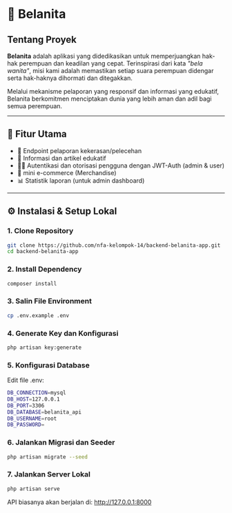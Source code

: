 # 🌸 Belanita

## Tentang Proyek

**Belanita** adalah aplikasi yang didedikasikan untuk memperjuangkan hak-hak perempuan dan keadilan yang cepat. Terinspirasi dari kata *"bela wanita"*, misi kami adalah memastikan setiap suara perempuan didengar serta hak-haknya dihormati dan ditegakkan.

Melalui mekanisme pelaporan yang responsif dan informasi yang edukatif, Belanita berkomitmen menciptakan dunia yang lebih aman dan adil bagi semua perempuan.

---

## 🚀 Fitur Utama

- 📢 Endpoint pelaporan kekerasan/pelecehan
- 📄 Informasi dan artikel edukatif
- 🧑‍💼 Autentikasi dan otorisasi pengguna dengan JWT-Auth (admin & user)
- 🥼 mini e-commerce (Merchandise)
- 📊 Statistik laporan (untuk admin dashboard)

---

## ⚙️ Instalasi & Setup Lokal

### 1. Clone Repository
```bash
git clone https://github.com/nfa-kelompok-14/backend-belanita-app.git
cd backend-belanita-app
```

### 2. Install Dependency
```bash
composer install
```

### 3. Salin File Environment
```bash
cp .env.example .env
```

### 4. Generate Key dan Konfigurasi
```bash
php artisan key:generate
```

### 5. Konfigurasi Database
Edit file .env:
```bash
DB_CONNECTION=mysql
DB_HOST=127.0.0.1
DB_PORT=3306
DB_DATABASE=belanita_api
DB_USERNAME=root
DB_PASSWORD=
```

### 6. Jalankan Migrasi dan Seeder
```bash
php artisan migrate --seed
```

### 7. Jalankan Server Lokal
```bash
php artisan serve
```

API biasanya akan berjalan di: http://127.0.0.1:8000
